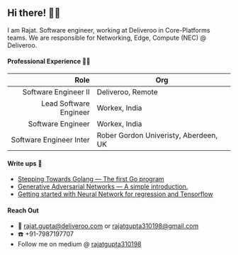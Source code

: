 ## Hi there! 👋🏻

I am Rajat. Software engineer, working at Deliveroo in Core-Platforms teams. We are responsible for Networking, Edge, Compute (NEC) @ Deliveroo.


#### Professional Experience 👨‍💻

| Role                      | Org                                    |
|--------------------------:|----------------------------------------|
| Software Engineer II      | Deliveroo, Remote                      |
| Lead Software Engineer    | Workex, India                          |
| Software Engineer         | Workex, India                          |
| Software Engineer Inter   | Rober Gordon Univeristy, Aberdeen, UK  |


#### Write ups :green_book:

 - [Stepping Towards Golang — The first Go program](https://medium.com/@rajatgupta310198/stepping-towards-golang-the-first-go-program-80531820e183)
 - [Generative Adversarial Networks — A simple introduction.](https://medium.com/@rajatgupta310198/generative-adversarial-networks-a-simple-introduction-4fd576ab14a)
 - [Getting started with Neural Network for regression and Tensorflow](https://medium.com/@rajatgupta310198/getting-started-with-neural-network-for-regression-and-tensorflow-58ad3bd75223)

#### Reach Out
- :postbox: rajat.gupta@deliveroo.com or rajatgupta310198@gmail.com
- :telephone: +91-7987197707
- Follow me on medium @ [rajatgupta310198](https://medium.com/@rajatgupta310198)


